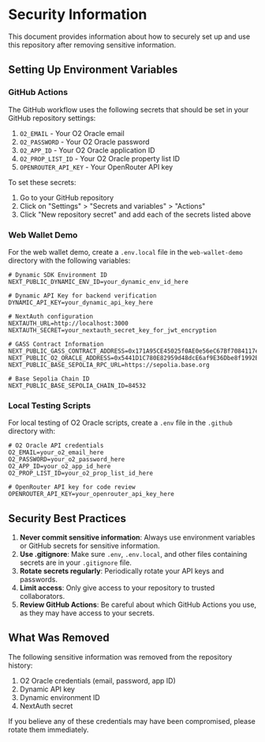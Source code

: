 # Security Information

This document provides information about how to securely set up and use this repository after removing sensitive information.

## Setting Up Environment Variables

### GitHub Actions

The GitHub workflow uses the following secrets that should be set in your GitHub repository settings:

1. `O2_EMAIL` - Your O2 Oracle email
2. `O2_PASSWORD` - Your O2 Oracle password
3. `O2_APP_ID` - Your O2 Oracle application ID
4. `O2_PROP_LIST_ID` - Your O2 Oracle property list ID
5. `OPENROUTER_API_KEY` - Your OpenRouter API key

To set these secrets:
1. Go to your GitHub repository
2. Click on "Settings" > "Secrets and variables" > "Actions"
3. Click "New repository secret" and add each of the secrets listed above

### Web Wallet Demo

For the web wallet demo, create a `.env.local` file in the `web-wallet-demo` directory with the following variables:

```
# Dynamic SDK Environment ID
NEXT_PUBLIC_DYNAMIC_ENV_ID=your_dynamic_env_id_here

# Dynamic API Key for backend verification
DYNAMIC_API_KEY=your_dynamic_api_key_here

# NextAuth configuration
NEXTAUTH_URL=http://localhost:3000
NEXTAUTH_SECRET=your_nextauth_secret_key_for_jwt_encryption

# GASS Contract Information
NEXT_PUBLIC_GASS_CONTRACT_ADDRESS=0x171A95CE45025f0AE0e56eC67Bf7084117e335d8
NEXT_PUBLIC_O2_ORACLE_ADDRESS=0x5441D1C780E82959d48dcE6af9E36Dbe8f1992B2
NEXT_PUBLIC_BASE_SEPOLIA_RPC_URL=https://sepolia.base.org

# Base Sepolia Chain ID
NEXT_PUBLIC_BASE_SEPOLIA_CHAIN_ID=84532
```

### Local Testing Scripts

For local testing of O2 Oracle scripts, create a `.env` file in the `.github` directory with:

```
# O2 Oracle API credentials
O2_EMAIL=your_o2_email_here
O2_PASSWORD=your_o2_password_here
O2_APP_ID=your_o2_app_id_here
O2_PROP_LIST_ID=your_o2_prop_list_id_here

# OpenRouter API key for code review
OPENROUTER_API_KEY=your_openrouter_api_key_here
```

## Security Best Practices

1. **Never commit sensitive information**: Always use environment variables or GitHub secrets for sensitive information.
2. **Use .gitignore**: Make sure `.env`, `.env.local`, and other files containing secrets are in your `.gitignore` file.
3. **Rotate secrets regularly**: Periodically rotate your API keys and passwords.
4. **Limit access**: Only give access to your repository to trusted collaborators.
5. **Review GitHub Actions**: Be careful about which GitHub Actions you use, as they may have access to your secrets.

## What Was Removed

The following sensitive information was removed from the repository history:

1. O2 Oracle credentials (email, password, app ID)
2. Dynamic API key
3. Dynamic environment ID
4. NextAuth secret

If you believe any of these credentials may have been compromised, please rotate them immediately.
